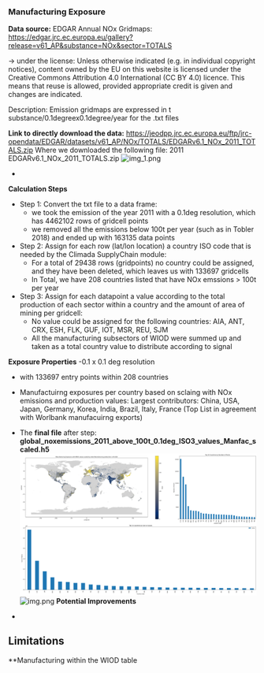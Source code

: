 ### Manufacturing Exposure 

**Data source:** EDGAR Annual NOx Gridmaps: https://edgar.jrc.ec.europa.eu/gallery?release=v61_AP&substance=NOx&sector=TOTALS

 -> under the license: Unless otherwise indicated (e.g. in individual copyright notices), content owned by the EU on this website is licensed under the Creative Commons Attribution 4.0 International (CC BY 4.0) licence. This means that reuse is allowed, provided appropriate credit is given and changes are indicated.

Description: Emission gridmaps are expressed in t substance/0.1degreex0.1degree/year for the .txt files 

**Link to directly download the data:** https://jeodpp.jrc.ec.europa.eu/ftp/jrc-opendata/EDGAR/datasets/v61_AP/NOx/TOTALS/EDGARv6.1_NOx_2011_TOTALS.zip
Where we downloaded the following file: 2011 EDGARv6.1_NOx_2011_TOTALS.zip
![img_1.png](img_1.png)

- 

**Calculation Steps**

- Step 1: Convert the txt file to a data frame:
  - we took the emission of the year 2011 with a 0.1deg resolution, which has 4462102 rows of gridcell points
  - we removed all the emissions below 100t per year (such as in Tobler 2018) and ended up with 163135 data points
- Step 2: Assign for each row (lat/lon location) a country ISO code that is needed by the Climada SupplyChain module:
  - For a total of 29438 rows (gridpoints) no country could be assigned, and they have been deleted, which leaves us with 133697 gridcells
  - In Total, we have 208 countries listed that have NOx emssions > 100t per year 
- Step 3: Assign for each datapoint a value according to the total production of each sector within a country and the amount of area of mining per gridcell: 
  - No value could be assigned for the following countries: AIA, ANT, CRX, ESH, FLK, GUF, IOT, MSR, REU, SJM
  - All the manufacturing subsectors of WIOD were summed up and taken as a total country value to distribute according to signal
  



**Exposure Properties**
-0.1 x 0.1 deg resolution
- with 133697 entry points within 208 countries
- Manufactuirng exposures per country based on sclaing with NOx emissions and production values: Largest contributors: China, USA, Japan, Germany, Korea, India, Brazil, Italy, France (Top List in agreement with Worlbank manufacuirng exports)
      


- The **final file** after step: **global_noxemissions_2011_above_100t_0.1deg_ISO3_values_Manfac_scaled.h5**
![global_noxemissions_2011_above_100t_0.1deg_ISO3_values_Manfac_scaled.png](intermediate_data_EDGAR%2Fglobal_noxemissions_2011_above_100t_0.1deg_ISO3_values_Manfac_scaled.png)![img.png](img.png)
**Potential Improvements**
- 

**Limitations**
-



**Manufacturing within the WIOD table
